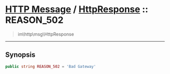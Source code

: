 # [HTTP Message](http.md) / [HttpResponse](http-HttpResponse.md) :: REASON_502
 > im\http\msg\HttpResponse
____

## Synopsis
```php
public string REASON_502 = 'Bad Gateway'
```
